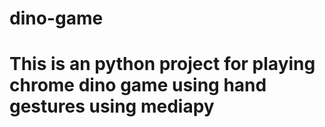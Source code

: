 # dino-game
# This is an python project for playing chrome dino game using hand gestures using mediapy


